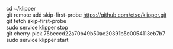 cd ~/klipper  
git remote add skip-first-probe https://github.com/ctso/klipper.git  
git fetch skip-first-probe  
sudo service klipper stop  
git cherry-pick 75beccd22a70b49b50ae20391b5c0054113eb7b7  
sudo service klipper start  
